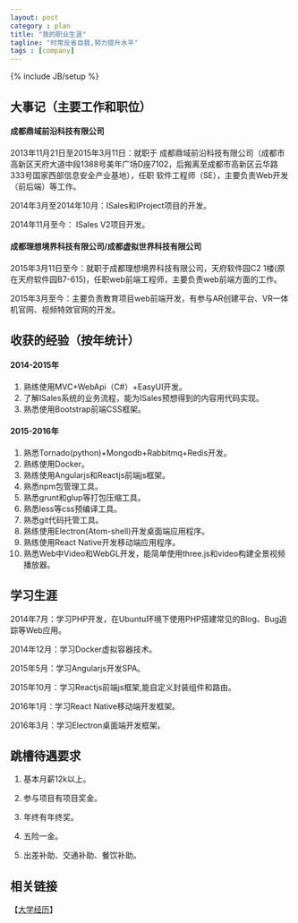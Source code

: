 ```yaml
---
layout: post
category : plan
title: "我的职业生涯"
tagline: "时常反省自我,努力提升水平"
tags : [company]
---
```

{% include JB/setup %}

## 大事记（主要工作和职位）

#### 成都鼎域前沿科技有限公司

 2013年11月21日至2015年3月11日：就职于 成都鼎域前沿科技有限公司（成都市高新区天府大道中段1388号美年广场D座7102，后搬离至成都市高新区云华路333号国家西部信息安全产业基地），任职 软件工程师（SE），主要负责Web开发（前后端）等工作。 

2014年3月至2014年10月：ISales和IProject项目的开发。

2014年11月至今： ISales V2项目开发。

#### 成都理想境界科技有限公司/成都虚拟世界科技有限公司

2015年3月11日至今：就职于成都理想境界科技有限公司，天府软件园C2 1楼(原在天府软件园B7-615)，任职web前端工程师，主要负责web前端方面的工作。

2015年3月至今：主要负责教育项目web前端开发，有参与AR创建平台、VR一体机官网、视频特效官网的开发。

## 收获的经验（按年统计）

#### 2014-2015年

1. 熟练使用MVC+WebApi（C#）+EasyUI开发。
2. 了解ISales系统的业务流程，能为ISales预想得到的内容用代码实现。
3. 熟悉使用Bootstrap前端CSS框架。

#### 2015-2016年

1. 熟悉Tornado(python)+Mongodb+Rabbitmq+Redis开发。
2. 熟练使用Docker。
3. 熟练使用Angularjs和Reactjs前端js框架。
4. 熟悉npm包管理工具。
5. 熟悉grunt和glup等打包压缩工具。
6. 熟悉less等css预编译工具。
7. 熟悉git代码托管工具。
8. 熟练使用Electron(Atom-shell)开发桌面端应用程序。
9. 熟练使用React Native开发移动端应用程序。
10. 熟悉Web中Video和WebGL开发，能简单使用three.js和video构建全景视频播放器。

## 学习生涯

2014年7月：学习PHP开发，在Ubuntu环境下使用PHP搭建常见的Blog、Bug追踪等Web应用。

2014年12月：学习Docker虚拟容器技术。

2015年5月：学习Angularjs开发SPA。

2015年10月：学习Reactjs前端js框架,能自定义封装组件和路由。

2016年1月：学习React Native移动端开发框架。

2016年3月：学习Electron桌面端开发框架。

## 跳槽待遇要求

1. 基本月薪12k以上。

2. 参与项目有项目奖金。

3. 年终有年终奖。

4. 五险一金。

5. 出差补助、交通补助、餐饮补助。

## 相关链接

【[大学经历](/plan/2015/12/13/school)】

